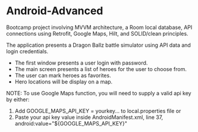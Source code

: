 # Android-Advanced
Bootcamp project involving MVVM architecture, a Room local database, API connections using Retrofit, Google Maps, Hilt, and SOLID/clean principles.

The application presents a Dragon Ballz battle simulator using API data and login credentials. 
* The first window presents a user login with password. 
* The main screen presents a list of heroes for the user to choose from.
* The user can mark heroes as favorites.
* Hero locations will be display on a map.

NOTE: To use Google Maps function, you will need to supply a valid api key by either:
1. Add GOOGLE_MAPS_API_KEY = yourkey... to local.properties file or
2. Paste your api key value inside AndroidManifest.xml, line 37, android:value="${GOOGLE_MAPS_API_KEY}"  

